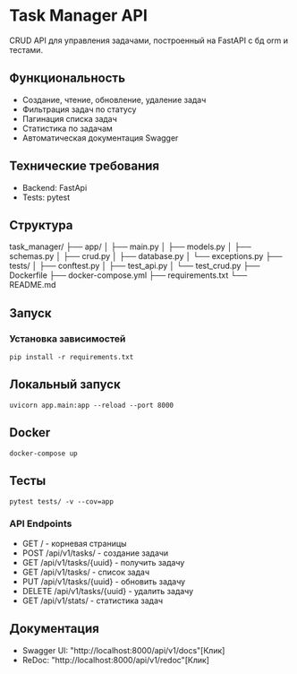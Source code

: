 # Task Manager API

CRUD API для управления задачами, построенный на FastAPI с бд orm и тестами.

## Функциональность

- Создание, чтение, обновление, удаление задач
- Фильтрация задач по статусу
- Пагинация списка задач
- Статистика по задачам
- Автоматическая документация Swagger

## Технические требования
- Backend: FastApi
- Tests: pytest

## Структура 
task_manager/
├── app/
│   ├── main.py
│   ├── models.py
│   ├── schemas.py
│   ├── crud.py
│   ├── database.py
│   └── exceptions.py
├── tests/
│   ├── conftest.py
│   ├── test_api.py
│   └── test_crud.py
├── Dockerfile
├── docker-compose.yml
├── requirements.txt
└── README.md

## Запуск

### Установка зависимостей
```
pip install -r requirements.txt
```

## Локальный запуск
```
uvicorn app.main:app --reload --port 8000
```

## Docker
```
docker-compose up
```

## Тесты
```
pytest tests/ -v --cov=app
```

### API Endpoints
- GET / - корневая страницы
- POST /api/v1/tasks/ - создание задачи
- GET /api/v1/tasks/{uuid} - получить задачу
- GET /api/v1/tasks/ - список задач
- PUT /api/v1/tasks/{uuid} - обновить задачу
- DELETE /api/v1/tasks/{uuid} - удалить задачу
- GET /api/v1/stats/ - статистика задач

## Документация
- Swagger UI: "http://localhost:8000/api/v1/docs"[Клик]
- ReDoc: "http://localhost:8000/api/v1/redoc"[Клик]



